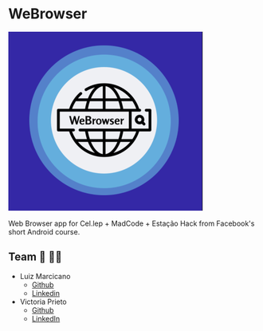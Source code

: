 # WeBrowser
![AltText](https://github.com/VicPrieto/WeBrowser/blob/master/app/src/main/res/drawable-v24/webrowse.png)

Web Browser app for Cel.lep + MadCode + Estação Hack from Facebook's short Android course.

## Team :adult: :curly_haired_man:
- Luiz Marcicano
  - [Github](https://github.com/luizmarcicano)
  - [Linkedin](https://www.linkedin.com/in/luiz-guilherme-lima-marcicano-2889a2170/)
- Victoria Prieto
  - [Github](https://github.com/VicPrieto)
  - [LinkedIn](https://www.linkedin.com/in/vict%C3%B3ria-gamarano-prieto-32935a161/)
